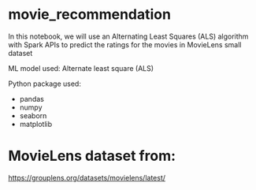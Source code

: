 # movie_recommendation
In this notebook, we will use an Alternating Least Squares (ALS) algorithm with Spark APIs to predict the ratings for the movies in MovieLens small dataset

ML model used: Alternate least square (ALS)

Python package used: 
- pandas
- numpy
- seaborn
- matplotlib

# MovieLens dataset from:
https://grouplens.org/datasets/movielens/latest/